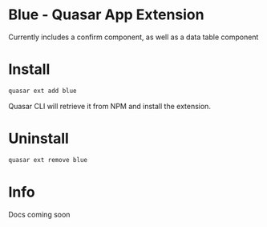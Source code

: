 Blue - Quasar App Extension
===

Currently includes a confirm component, as well as a data table component

# Install
```bash
quasar ext add blue
```
Quasar CLI will retrieve it from NPM and install the extension.

# Uninstall
```bash
quasar ext remove blue
```

# Info

Docs coming soon
